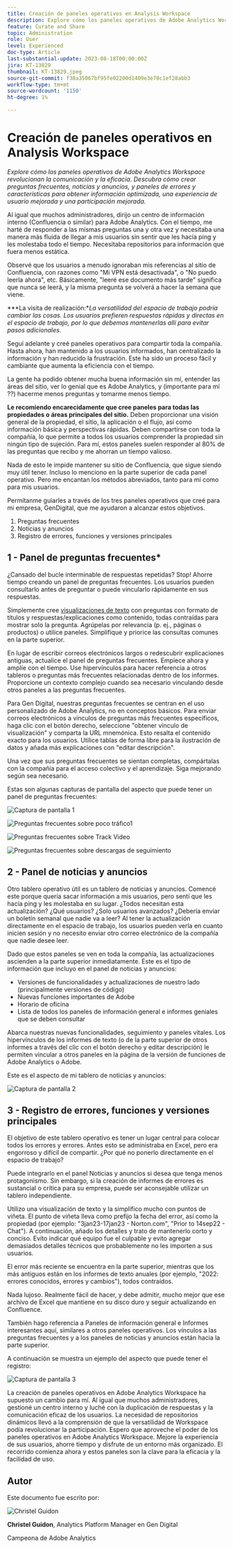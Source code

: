 ```yaml
---
title: Creación de paneles operativos en Analysis Workspace
description: Explore cómo los paneles operativos de Adobe Analytics Workspace revolucionan la comunicación y la eficacia.
feature: Curate and Share
topic: Administration
role: User
level: Experienced
doc-type: Article
last-substantial-update: 2023-08-18T00:00:00Z
jira: KT-13829
thumbnail: KT-13829.jpeg
source-git-commit: f38a35067bf95fe02200d1409e3e70c1ef28abb3
workflow-type: tm+mt
source-wordcount: '1150'
ht-degree: 1%

---
```



# Creación de paneles operativos en Analysis Workspace

_Explore cómo los paneles operativos de Adobe Analytics Workspace revolucionan la comunicación y la eficacia. Descubra cómo crear preguntas frecuentes, noticias y anuncios, y paneles de errores y características para obtener información optimizada, una experiencia de usuario mejorada y una participación mejorada._


Al igual que muchos administradores, dirijo un centro de información interno (Confluencia o similar) para Adobe Analytics. Con el tiempo, me harté de responder a las mismas preguntas una y otra vez y necesitaba una manera más fluida de llegar a mis usuarios sin sentir que les hacía ping y les molestaba todo el tiempo. Necesitaba repositorios para información que fuera menos estática.

Observé que los usuarios a menudo ignoraban mis referencias al sitio de Confluencia, con razones como &quot;Mi VPN está desactivada&quot;, o &quot;No puedo leerla ahora&quot;, etc. Básicamente, &quot;leeré ese documento más tarde&quot; significa que nunca se leerá, y la misma pregunta se volverá a hacer la semana que viene.

***La visita de realización:**La versatilidad del espacio de trabajo podría cambiar las cosas. Los usuarios prefieren respuestas rápidas y directas en el espacio de trabajo, por lo que debemos mantenerlas allí para evitar pasos adicionales.*

Seguí adelante y creé paneles operativos para compartir toda la compañía. Hasta ahora, han mantenido a los usuarios informados, han centralizado la información y han reducido la frustración. Este ha sido un proceso fácil y cambiante que aumenta la eficiencia con el tiempo.

La gente ha podido obtener mucha buena información sin mí, entender las áreas del sitio, ver lo genial que es Adobe Analytics, y (importante para mí ??) hacerme menos preguntas y tomarme menos tiempo.

**Le recomiendo encarecidamente que cree paneles para todas las propiedades o áreas principales del sitio.** Deben proporcionar una visión general de la propiedad, el sitio, la aplicación o el flujo, así como información básica y perspectivas rápidas. Deben compartirse con toda la compañía, lo que permite a todos los usuarios comprender la propiedad sin ningún tipo de sujeción. Para mí, estos paneles suelen responder al 80% de las preguntas que recibo y me ahorran un tiempo valioso.

Nada de esto le impide mantener su sitio de Confluencia, que sigue siendo muy útil tener. Incluso lo menciono en la parte superior de cada panel operativo. Pero me encantan los métodos abreviados, tanto para mí como para mis usuarios.

Permítanme guiarles a través de los tres paneles operativos que creé para mi empresa, GenDigital, que me ayudaron a alcanzar estos objetivos.

1. Preguntas frecuentes
1. Noticias y anuncios
1. Registro de errores, funciones y versiones principales


## 1 - Panel de preguntas frecuentes*

¿Cansado del bucle interminable de respuestas repetidas? Stop! Ahorre tiempo creando un panel de preguntas frecuentes. Los usuarios pueden consultarlo antes de preguntar o puede vincularlo rápidamente en sus respuestas.

Simplemente cree [visualizaciones de texto](https://experienceleague.adobe.com/docs/analytics/analyze/analysis-workspace/visualizations/text.html) con preguntas con formato de títulos y respuestas/explicaciones como contenido, todas contraídas para mostrar solo la pregunta. Agrúpelas por relevancia (p. ej., páginas o productos) o utilice paneles. Simplifique y priorice las consultas comunes en la parte superior.

En lugar de escribir correos electrónicos largos o redescubrir explicaciones antiguas, actualice el panel de preguntas frecuentes. Empiece ahora y amplíe con el tiempo. Use hipervínculos para hacer referencia a otros tableros o preguntas más frecuentes relacionadas dentro de los informes. Proporcione un contexto complejo cuando sea necesario vinculando desde otros paneles a las preguntas frecuentes.

Para Gen Digital, nuestras preguntas frecuentes se centran en el uso personalizado de Adobe Analytics, no en conceptos básicos. Para enviar correos electrónicos a vínculos de preguntas más frecuentes específicos, haga clic con el botón derecho, seleccione &quot;obtener vínculo de visualización&quot; y comparta la URL mnemónica. Esto resalta el contenido exacto para los usuarios. Utilice tablas de forma libre para la ilustración de datos y añada más explicaciones con &quot;editar descripción&quot;.

Una vez que sus preguntas frecuentes se sientan completas, compártalas con la compañía para el acceso colectivo y el aprendizaje. Siga mejorando según sea necesario.

Estas son algunas capturas de pantalla del aspecto que puede tener un panel de preguntas frecuentes:

![Captura de pantalla 1](assets/screenshot-1.png)

![Preguntas frecuentes sobre poco tráfico1](assets/low-traffic-faq.png)

![Preguntas frecuentes sobre Track Video](assets/track-video-faq.png)

![Preguntas frecuentes sobre descargas de seguimiento](assets/track-downloads-faq.png)

## 2 - Panel de noticias y anuncios

Otro tablero operativo útil es un tablero de noticias y anuncios. Comencé este porque quería sacar información a mis usuarios, pero sentí que les hacía ping y les molestaba en su lugar. ¿Todos necesitan esta actualización? ¿Qué usuarios? ¿Solo usuarios avanzados? ¿Debería enviar un boletín semanal que nadie va a leer? Al tener la actualización directamente en el espacio de trabajo, los usuarios pueden verla en cuanto inicien sesión y no necesito enviar otro correo electrónico de la compañía que nadie desee leer.

Dado que estos paneles se ven en toda la compañía, las actualizaciones ascienden a la parte superior inmediatamente. Este es el tipo de información que incluyo en el panel de noticias y anuncios:

- Versiones de funcionalidades y actualizaciones de nuestro lado (principalmente versiones de código)
- Nuevas funciones importantes de Adobe
- Horario de oficina
- Lista de todos los paneles de información general e informes geniales que se deben consultar

Abarca nuestras nuevas funcionalidades, seguimiento y paneles vitales. Los hipervínculos de los informes de texto (o de la parte superior de otros informes a través del clic con el botón derecho y editar descripción) le permiten vincular a otros paneles en la página de la versión de funciones de Adobe Analytics o Adobe.

Este es el aspecto de mi tablero de noticias y anuncios:

![Captura de pantalla 2](assets/screenshot-2.png)

## 3 - Registro de errores, funciones y versiones principales

El objetivo de este tablero operativo es tener un lugar central para colocar todos los errores y errores. Antes esto se administraba en Excel, pero era engorroso y difícil de compartir. ¿Por qué no ponerlo directamente en el espacio de trabajo?

Puede integrarlo en el panel Noticias y anuncios si desea que tenga menos protagonismo. Sin embargo, si la creación de informes de errores es sustancial o crítica para su empresa, puede ser aconsejable utilizar un tablero independiente.

Utilizo una visualización de texto y la simplifico mucho con puntos de viñeta. El punto de viñeta lleva como prefijo la fecha del error, así como la propiedad (por ejemplo: &quot;3jan23-17jan23 - Norton.com&quot;, &quot;Prior to 14sep22 - Chat&quot;). A continuación, añado los detalles y trato de mantenerlo corto y conciso. Evito indicar qué equipo fue el culpable y evito agregar demasiados detalles técnicos que probablemente no les importen a sus usuarios.

El error más reciente se encuentra en la parte superior, mientras que los más antiguos están en los informes de texto anuales (por ejemplo, &quot;2022: errores conocidos, errores y cambios&quot;), todos contraídos.

Nada lujoso. Realmente fácil de hacer, y debe admitir, mucho mejor que ese archivo de Excel que mantiene en su disco duro y seguir actualizando en Confluence.

También hago referencia a Paneles de información general e Informes interesantes aquí, similares a otros paneles operativos. Los vínculos a las preguntas frecuentes y a los paneles de noticias y anuncios están hacia la parte superior.

A continuación se muestra un ejemplo del aspecto que puede tener el registro:

![Captura de pantalla 3](assets/screenshot-3.png)

La creación de paneles operativos en Adobe Analytics Workspace ha supuesto un cambio para mí. Al igual que muchos administradores, gestioné un centro interno y luché con la duplicación de respuestas y la comunicación eficaz de los usuarios. La necesidad de repositorios dinámicos llevó a la comprensión de que la versatilidad de Workspace podía revolucionar la participación. Espero que aproveche el poder de los paneles operativos en Adobe Analytics Workspace. Mejore la experiencia de sus usuarios, ahorre tiempo y disfrute de un entorno más organizado. El recorrido comienza ahora y estos paneles son la clave para la eficacia y la facilidad de uso.

## Autor

Este documento fue escrito por:

![Christel Guidon](assets/Christel-Headshot-150.png)

**Christel Guidon**,  Analytics Platform Manager en Gen Digital

Campeona de Adobe Analytics